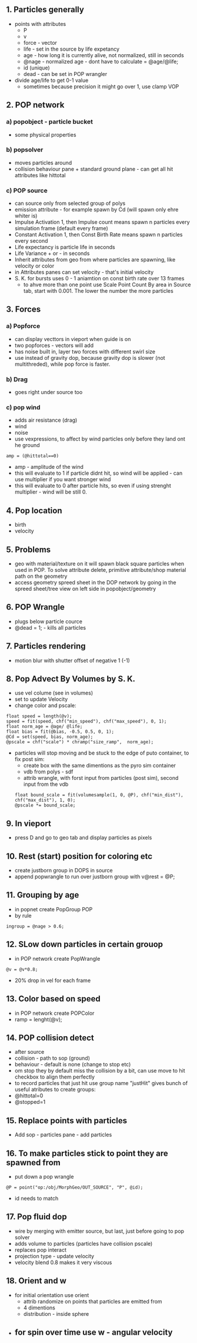 ## 1. Particles generally
- points with attributes
  - P
  - v
  - force - vector
  - life - set in the source by life expetancy
  - age - how long it is currently alive, not normalized, still in seconds
  - @nage - normalized age - dont have to calculate = @age/@life;
  - id (unique)
  - dead - can be set in POP wrangler
- divide age/life to get 0-1 value
  - sometimes because precision it might go over 1, use clamp VOP
## 2. POP network
### a) popobject - particle bucket
- some physical properties
### b) popsolver 
- moves particles around
- collision behaviour pane + standard ground plane - can get all hit attributes like hittotal
### c) POP source
- can source only from selected group of polys
- emission attribute - for example spawn by Cd (will spawn only ehre whiter is)
- Impulse Activation 1, then Impulse count means spawn n particles every simulation frame (default every frame)
- Constant Activation 1, then Const Birth Rate means spawn n particles every second
- Life expectancy is particle life in seconds
- Life Variance + or - in seconds
- Inherit attributes from geo from where particles are spawning, like velocity or color
- in Attributes panes can set velocity - that's initial velocity
- S. K. for bursts uses 0 - 1 aniamtion on const birth rate over 13 frames
  - to ahve more than one point use Scale Point Count By area in Source tab, start with 0.001. The lower the number the more particles
## 3. Forces
### a) Popforce
- can display vecttors in vieport when guide is on
- two popforces - vectors will add
- has noise built in, layer two forces with different swirl size
- use instead of gravity dop, because gravity dop is slower (not multithreded), while pop force is faster.
### b) Drag 
- goes right under source too
### c) pop wind
- adds air resistance (drag)
- wind
- noise
- use vexpressions, to affect by wind particles only before they land ont he ground
```
amp = (@hittotal==0)
```
- amp - amplitude of the wind
- this will evaluate to 1 if particle didnt hit, so wind will be applied - can use multiplier if you want stronger wind
- this will evaluate to 0 after particle hits, so even if using strenght multiplier - wind will be still 0.
## 4. Pop location
- birth
- velocity
## 5. Problems
- geo with material/texture on it will spawn black square particles when used in POP. To solve attribute delete, primitive attribute/shop material path on the geometry
- access geometry spreed sheet in the DOP network by going in the spreed sheet/tree view on left side in popobject/geometry
## 6. POP Wrangle
- plugs below particle cource
- @dead = 1; - kills all particles
## 7. Particles rendering
- motion blur with shutter offset of negative 1 (-1)
## 8. Pop Advect By Volumes by S. K.
- use vel colume (see in volumes)
- set to update Velocity
- change color and pscale:
```
float speed = length(@v);
speed = fit(speed, chf("min_speed"), chf("max_speed"), 0, 1);
float norm_age = @age/ @life;
float bias = fit(@bias, -0.5, 0.5, 0, 1);
@Cd = set(speed, bias, norm_age);
@pscale = chf("scale") * chramp("size_ramp",  norm_age);
```
- particles will stop moving and be stuck to the edge of puto container, to fix post sim:
  - create box with the same dimentions as the pyro sim container
  - vdb from polys - sdf
  - attrib wrangle, with forst input from particles (post sim), second input from the vdb
  ```
  float bound_scale = fit(volumesample(1, 0, @P), chf("min_dist"), chf("max_dist"), 1, 0);
  @pscale *= bound_scale;
  ```
## 9. In vieport
- press D and go to geo tab and display particles as pixels
## 10. Rest (start) position for coloring etc
- create justborn group in DOPS in source
- append popwrangle to run over justborn group with v@rest = @P;
## 11. Grouping by age
- in popnet create PopGroup POP
- by rule
```
ingroup = @nage > 0.6;
```
## 12. SLow down particles in certain grouop
- in POP network create PopWrangle
```
@v = @v*0.8;
```
- 20% drop in vel for each frame
## 13. Color based on speed
- in POP network create POPColor
- ramp = lenght(@v);
## 14. POP collision detect
- after source
- collision - path to sop (ground)
- behaviour - default is none (change to stop etc)
- om stop they by default miss the collision by a bit, can use move to hit checkbox to align them perfectly
- to record particles that just hit use group name "justHit"
gives bunch of useful atributes to create groups:
- @hittotal=0
- @stopped=1
## 15. Replace points with particles
- Add sop - particles pane - add particles
## 16. To make particles stick to point they are spawned from
- put down a pop wrangle
```
@P = point("op:/obj/MorphGeo/OUT_SOURCE", "P", @id);
```
- id needs to match
## 17. Pop fluid dop
- wire by merging with emitter source, but last, just before going to pop solver
- adds volume to particles (particles have collision pscale)
- replaces pop interact
- projection type - update velocity
- velocity blend 0.8 makes it very viscous
## 18. Orient and w
- for initial orientation use orient
  - attrib randomize on points that particles are emitted from
  - 4 dimentions
  - distribution - inside sphere
- for spin over time use w - angular velocity
  - 



  
